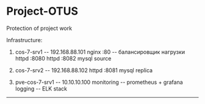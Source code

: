 # Project-OTUS
Protection of project work

Infrastructure:

 1. cos-7-srv1 -- 192.168.88.101
        nginx :80	-- балансировщик нагрузки
        httpd :8080
        httpd :8082
        mysql source

 2. cos-7-srv2 -- 192.168.88.102
        httpd :8081
        mysql replica

 3. pve-cos-7-srv1 -- 10.10.10.100
        monitoring -- prometheus + grafana
        logging	   -- ELK stack

--------------------------------------------
